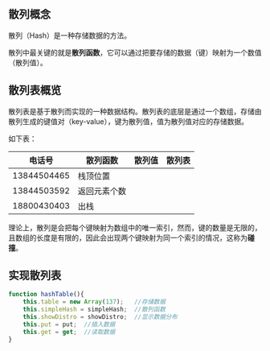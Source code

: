 
## 散列概念

散列（Hash）是一种存储数据的方法。

散列中最关键的就是**散列函数**，它可以通过把要存储的数据（键）映射为一个数值（散列值）。

## 散列表概览

散列表是基于散列而实现的一种数据结构。散列表的底层是通过一个数组，存储由散列生成的键值对（key-value），键为散列值，值为散列值对应的存储数据。

如下表：

| 电话号       |  散列函数         |  散列值  |  散列表  |
|--------------|-----------------|-------|-----------|
| 13844504465  |  栈顶位置        |       |          |
| 13844503592  |  返回元素个数    |  |  |
| 18800430403  |  出栈           |  |  |


理论上，散列是会把每个键映射为数组中的唯一索引，然而，键的数量是无限的，且数组的长度是有限的，因此会出现两个键映射为同一个索引的情况，这称为**碰撞**。


## 实现散列表



```js
function hashTable(){
    this.table = new Array(137);   //存储数据
    this.simpleHash = simpleHash;  //散列函数
    this.showDistro = showDistro;  //显示数据分布
    this.put = put;  //插入数据
    this.get = get;  //读取数据
}
```